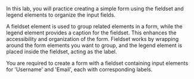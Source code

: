 In this lab, you will practice creating a simple form using the fieldset and legend elements to organize the input fields.

A fieldset element is used to group related elements in a form, while the legend element provides a caption for the fieldset. This enhances the accessibility and organization of the form. Fieldset works by wrapping around the form elements you want to group, and the legend element is placed inside the fieldset, acting as the label.

You are required to create a form with a fieldset containing input elements for 'Username' and 'Email', each with corresponding labels.